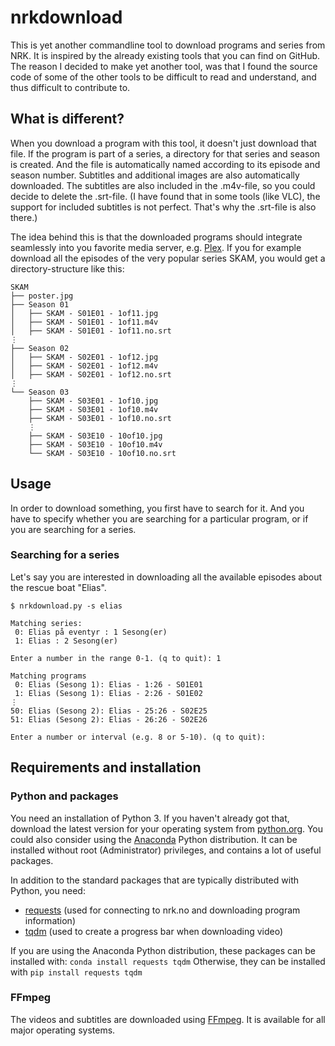 # nrkdownload

This is yet another commandline tool to download programs and series from NRK. It is inspired by the already existing tools that you can find on GitHub. The reason I decided to make yet another tool, was that I found the source code of some of the other tools to be difficult to read and understand, and thus difficult to contribute to.

## What is different?
When you download a program with this tool, it doesn't just download that file. If the program is part of a series, a directory for that series and season is created. And the file is automatically named according to its episode and season number. Subtitles and additional images are also automatically downloaded. The subtitles are also included in the .m4v-file, so you could decide to delete the .srt-file. (I have found that in some tools (like VLC), the support for included subtitles is not perfect. That's why the .srt-file is also there.)

The idea behind this is that the downloaded programs should integrate seamlessly into you favorite media server, e.g. [Plex](http://www.plex.tv). If you for example download all the episodes of the very popular series SKAM, you would get a directory-structure like this: 

```
SKAM
├── poster.jpg
├── Season 01
│   ├── SKAM - S01E01 - 1of11.jpg
│   ├── SKAM - S01E01 - 1of11.m4v
│   ├── SKAM - S01E01 - 1of11.no.srt
⋮
├── Season 02
│   ├── SKAM - S02E01 - 1of12.jpg
│   ├── SKAM - S02E01 - 1of12.m4v
│   ├── SKAM - S02E01 - 1of12.no.srt
⋮
└── Season 03
    ├── SKAM - S03E01 - 1of10.jpg
    ├── SKAM - S03E01 - 1of10.m4v
    ├── SKAM - S03E01 - 1of10.no.srt
    ⋮
    ├── SKAM - S03E10 - 10of10.jpg
    ├── SKAM - S03E10 - 10of10.m4v
    └── SKAM - S03E10 - 10of10.no.srt
```

## Usage
In order to download something, you first have to search for it. And you have to specify whether you are searching for a particular program, or if you are searching for a series.

### Searching for a series
Let's say you are interested in downloading all the available episodes about the rescue boat "Elias".
```
$ nrkdownload.py -s elias

Matching series:
 0: Elias på eventyr : 1 Sesong(er)
 1: Elias : 2 Sesong(er)

Enter a number in the range 0-1. (q to quit): 1

Matching programs
 0: Elias (Sesong 1): Elias - 1:26 - S01E01
 1: Elias (Sesong 1): Elias - 2:26 - S01E02
⋮
50: Elias (Sesong 2): Elias - 25:26 - S02E25
51: Elias (Sesong 2): Elias - 26:26 - S02E26

Enter a number or interval (e.g. 8 or 5-10). (q to quit): 
```

## Requirements and installation
### Python and packages
You need an installation of Python 3. If you haven't already got that, download the latest version for your operating system from [python.org](https://www.python.org). You could also consider using the [Anaconda](https://www.continuum.io/downloads) Python distribution. It can be installed without root (Administrator) privileges, and contains a lot of useful packages. 

In addition to the standard packages that are typically distributed with Python, you need:
 - [requests](http://docs.python-requests.org/en/master/) (used for connecting to nrk.no and downloading program information)
 - [tqdm](https://pypi.python.org/pypi/tqdm) (used to create a progress bar when downloading video)

If you are using the Anaconda Python distribution, these packages can be installed with: `conda install requests tqdm` Otherwise, they can be installed with `pip install requests tqdm`
 
### FFmpeg
The videos and subtitles are downloaded using [FFmpeg](https://ffmpeg.org/). It is available for all major operating systems.
